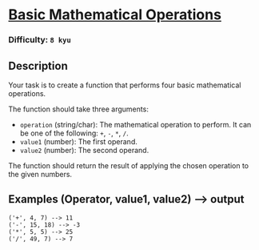 # [Basic Mathematical Operations](https://www.codewars.com/kata/57356c55867b9b7a60000bd7/train/javascript)

### Difficulty: `8 kyu`

## Description

Your task is to create a function that performs four basic mathematical operations.

The function should take three arguments:
- `operation` (string/char): The mathematical operation to perform. It can be one of the following: `+`, `-`, `*`, `/`.
- `value1` (number): The first operand.
- `value2` (number): The second operand.

The function should return the result of applying the chosen operation to the given numbers.

## Examples (Operator, value1, value2) --> output

```
('+', 4, 7) --> 11
('-', 15, 18) --> -3
('*', 5, 5) --> 25
('/', 49, 7) --> 7
```
